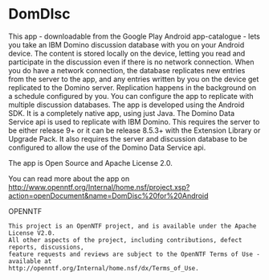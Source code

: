 DomDIsc
=======

This app - downloadable from the Google Play Android app-catalogue - lets you take an IBM Domino 
discussion database with you on your Android device. 
The content is stored locally on the device, letting you read and participate in the discussion 
even if there is no network connection. When you do have a network connection, the database 
replicates new entries from the server to the app, and any entries written by you on the device 
get replicated to the Domino server.
Replication happens in the background on a schedule configured by you.
You can configure the app to replicate with multiple discussion databases.
The app is developed using the Android SDK. It is a completely native app, using just Java.
The Domino Data Service api is used to replicate with IBM Domino. This requires the server to be 
either release 9+ or it can be release 8.5.3+ with the Extension Library or Upgrade Pack. 
It also requires the server and discussion database to be configured to allow the use of the 
Domino Data Service api.

The app is Open Source and Apache License 2.0.

You can read more about the app on http://www.openntf.org/Internal/home.nsf/project.xsp?action=openDocument&name=DomDisc%20for%20Android

OPENNTF 

    This project is an OpenNTF project, and is available under the Apache License V2.0.   
    All other aspects of the project, including contributions, defect reports, discussions, 
    feature requests and reviews are subject to the OpenNTF Terms of Use - available at 
    http://openntf.org/Internal/home.nsf/dx/Terms_of_Use. 
